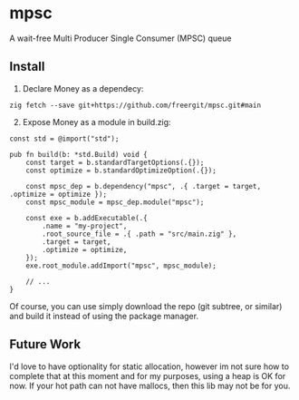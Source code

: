 # mpsc
A wait-free Multi Producer Single Consumer (MPSC) queue

## Install
1. Declare Money as a dependecy:
```console
zig fetch --save git+https://github.com/freergit/mpsc.git#main
```

2. Expose Money as a module in build.zig:
```zig
const std = @import("std");

pub fn build(b: *std.Build) void {
    const target = b.standardTargetOptions(.{});
    const optimize = b.standardOptimizeOption(.{});

    const mpsc_dep = b.dependency("mpsc", .{ .target = target, .optimize = optimize });
    const mpsc_module = mpsc_dep.module("mpsc");

    const exe = b.addExecutable(.{
        .name = "my-project",
        .root_source_file = .{ .path = "src/main.zig" },
        .target = target,
        .optimize = optimize,
    });
    exe.root_module.addImport("mpsc", mpsc_module);
    
    // ...
}
```

Of course, you can use simply download the repo (git subtree, or similar) and build it instead of using the package manager.

## Future Work
I'd love to have optionality for static allocation, however im not sure how to complete that at this moment and for my purposes, using a heap is OK for now. 
If your hot path can not have mallocs, then this lib may not be for you.
